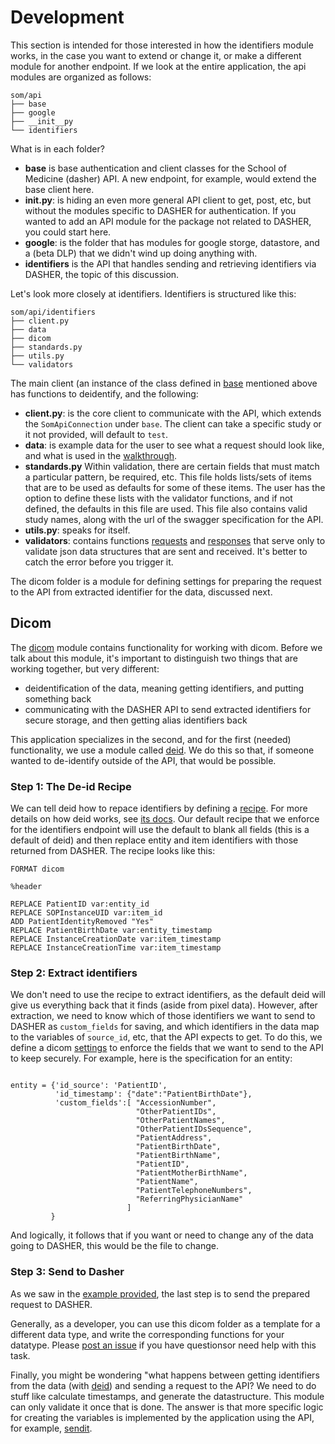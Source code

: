 # Development
This section is intended for those interested in how the identifiers module works, in the case you want to extend or change it, or make a different module for another endpoint. If  we look at the entire application, the api modules are organized as follows:


```
som/api
├── base
├── google
├── __init__py
└── identifiers
```

What is in each folder?

 - **base** is base authentication and client classes for the School of Medicine (dasher) API. A new endpoint, for example, would extend the base client here.
 - **__init__.py**: is hiding an even more general API client to get, post, etc, but without the modules specific to DASHER for authentication. If you wanted to add an API module for the package not related to DASHER, you could start here.
 - **google**: is the folder that has modules for google storge, datastore, and a (beta DLP) that we didn't wind up doing anything with.
 - **identifiers** is the API that handles sending and retrieving identifiers via DASHER, the topic of this discussion. 

Let's look more closely at identifiers. Identifiers is structured like this:

```
som/api/identifiers
├── client.py
├── data
├── dicom
├── standards.py
├── utils.py
└── validators
```

The main client (an instance of the class defined in [base](../som/api/base) mentioned above has functions to deidentify, and the following:

 - **client.py**: is the core client to communicate with the API, which extends the `SomApiConnection` under `base`. The client can take a specific study or it not provided, will default to `test`.
 - **data**: is example data for the user to see what a request should look like, and what is used in the [walkthrough](identifiers.md).
 - **standards.py** Within validation, there are certain fields that must match a particular pattern, be required, etc. This file holds lists/sets of items that are to be used as defaults for some of these items. The user has the option to define these lists with the validator functions, and if not defined, the defaults in this file are used. This file also contains valid study names, along with the url of the swagger specification for the API.
 - **utils.py**: speaks for itself.
 - **validators**: contains functions [requests](../som/api/identifiers/validators/requests.py) and [responses](../som/api/identifiers/validators/responses.py) that serve only to validate json data structures that are sent and received. It's better to catch the error before you trigger it.

The dicom folder is a module for defining settings for preparing the request to the API from extracted identifier for the data, discussed next.


## Dicom
The [dicom](../som/api/identifiers/dicom) module contains functionality for working with dicom. Before we talk about this module, it's important to distinguish two things that are working together, but very different:

 - deidentification of the data, meaning getting identifiers, and putting something back
 - communicating with the DASHER API to send extracted identifiers for secure storage, and then getting alias identifiers back

This application specializes in the second, and for the first (needed) functionality, we use a module called [deid](https://www.github.com/pydicom/deid). We do this so that, if someone wanted to de-identify outside of the API, that would be possible. 

### Step 1: The De-id Recipe
We can tell deid how to repace identifiers by defining a [recipe](../som/api/identifiers/dicom/deid.som). For more details on how deid works, see [its docs](https://pydicom.github.io/deid). Our default recipe that we enforce for the identifiers endpoint will use the default to blank all fields (this is a default of deid) and then replace entity and item identifiers with those returned from DASHER. The recipe looks like this:

```
FORMAT dicom

%header

REPLACE PatientID var:entity_id
REPLACE SOPInstanceUID var:item_id
ADD PatientIdentityRemoved "Yes"
REPLACE PatientBirthDate var:entity_timestamp
REPLACE InstanceCreationDate var:item_timestamp
REPLACE InstanceCreationTime var:item_timestamp
```

### Step 2: Extract identifiers
We don't need to use the recipe to extract identifiers, as the default deid will give us everything back that it finds (aside from pixel data). However, after extraction, we need to know which of those identifiers we want to send to DASHER as `custom_fields` for saving, and which identifiers in the data map to the variables of `source_id`, etc, that the API expects to get. To do this, we define a dicom [settings](../som/api/identifiers/dicom/settings.py) to enforce the fields that we want to send to the API to keep securely. For example, here is the specification for an entity:


```

entity = {'id_source': 'PatientID',
          'id_timestamp': {"date":"PatientBirthDate"},
          'custom_fields':[ "AccessionNumber",
                            "OtherPatientIDs",
                            "OtherPatientNames",
                            "OtherPatientIDsSequence",
                            "PatientAddress",
                            "PatientBirthDate",
                            "PatientBirthName",
                            "PatientID",
                            "PatientMotherBirthName",
                            "PatientName",
                            "PatientTelephoneNumbers",
                            "ReferringPhysicianName"
                          ]
         }

```

And logically, it follows that if you want or need to change any of the data going to DASHER, this would be the file to change.


### Step 3: Send to Dasher
As we saw in the [example provided](identifiers.md), the last step is to send the prepared request to DASHER.

Generally, as a developer, you can use this dicom folder as a template for a different data type, and write the corresponding functions for your datatype. Please [post an issue](https://www.github.com/vsoch/som/issues) if you have questionsor need help with this task.

Finally, you might be wondering "what happens between getting identifiers from the data (with [deid](https://pydicom.github.io/deid)) and sending a request to the API? We need to do stuff like calculate timestamps, and generate the datastructure. This module can only validate it once that is done. The answer is that more specific logic for creating the variables is implemented by the application using the API, for example, [sendit](https://pydicom.github.io/sendit). 
